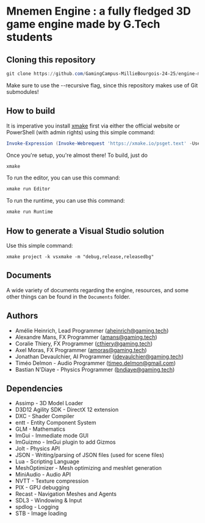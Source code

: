 # Mnemen Engine : a fully fledged 3D game engine made by G.Tech students

## Cloning this repository

```powershell
git clone https://github.com/GamingCampus-MillieBourgois-24-25/engine-mnemen --recursive
```
Make sure to use the --recursive flag, since this repository makes use of Git submodules! 

## How to build

It is imperative you install [xmake](https://xmake.io/#/getting_started) first via either the official website or PowerShell (with admin rights) using this simple command:
```powershell
Invoke-Expression (Invoke-Webrequest 'https://xmake.io/psget.text' -UseBasicParsing).Content
```

Once you're setup, you're almost there! To build, just do
```powershell
xmake
```

To run the editor, you can use this command:
```powershell
xmake run Editor
```

To run the runtime, you can use this command:
```powershell
xmake run Runtime
```

## How to generate a Visual Studio solution

Use this simple command:
```
xmake project -k vsxmake -m "debug,release,releasedbg"
```

## Documents

A wide variety of documents regarding the engine, resources, and some other things can be found in the `Documents` folder.

## Authors

- Amélie Heinrich, Lead Programmer (aheinrich@gaming.tech)
- Alexandre Mans, FX Programmer (amans@gaming.tech)
- Coralie Thiery, FX Programmer (cthiery@gaming.tech)
- Axel Moras, FX Programmer (amoras@gaming.tech)
- Jonathan Devaulchier, AI Programmer (jdevaulchier@gaming.tech)
- Timéo Delmon - Audio Programmer (timeo.delmon@gmail.com)
- Bastian N'Diaye - Physics Programmer (bndiaye@gaming.tech)

## Dependencies

- Assimp - 3D Model Loader
- D3D12 Agility SDK - DirectX 12 extension
- DXC - Shader Compiler
- entt - Entity Component System
- GLM - Mathematics
- ImGui - Immediate mode GUI
- ImGuizmo - ImGui plugin to add Gizmos
- Jolt - Physics API
- JSON - Writing/parsing of JSON files (used for scene files)
- Lua - Scripting Language
- MeshOptimizer - Mesh optimizing and meshlet generation
- MiniAudio - Audio API
- NVTT - Texture compression
- PIX - GPU debugging
- Recast - Navigation Meshes and Agents
- SDL3 - Windowing & Input
- spdlog - Logging
- STB - Image loading
